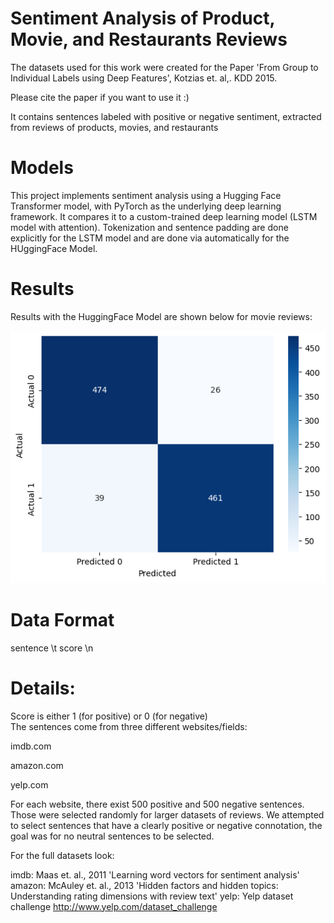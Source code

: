 # Sentiment Analysis of Product, Movie, and Restaurants Reviews

The datasets used for this work were created for the Paper 'From Group to Individual Labels using Deep Features', Kotzias et. al,. KDD 2015.

Please cite the paper if you want to use it :)

It contains sentences labeled with positive or negative sentiment, extracted from reviews of products, movies, and restaurants

# Models 
This project implements sentiment analysis using a Hugging Face Transformer model, with PyTorch as the underlying deep learning framework. It compares it to a custom-trained deep learning model (LSTM model with attention). Tokenization and sentence padding are done explicitly for the LSTM model and are done via automatically for the HUggingFace Model.

# Results
Results with the HuggingFace Model are shown below for movie reviews:

![Results](results.png)


# Data Format
sentence \t score \n

# Details:
Score is either 1 (for positive) or 0 (for negative)	
The sentences come from three different websites/fields:

imdb.com

amazon.com

yelp.com

For each website, there exist 500 positive and 500 negative sentences. Those were selected randomly for larger datasets of reviews. 
We attempted to select sentences that have a clearly positive or negative connotation, the goal was for no neutral sentences to be selected.

For the full datasets look:

imdb: Maas et. al., 2011 'Learning word vectors for sentiment analysis'
amazon: McAuley et. al., 2013 'Hidden factors and hidden topics: Understanding rating dimensions with review text'
yelp: Yelp dataset challenge http://www.yelp.com/dataset_challenge
 
